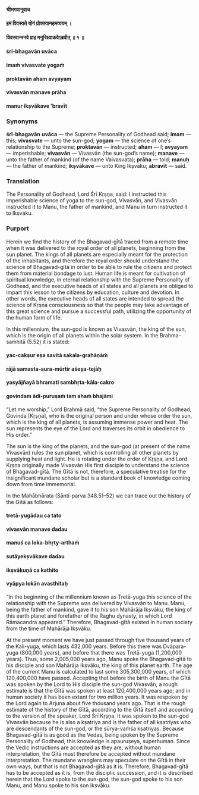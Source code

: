 #### श्रीभगवानुवाच
#### इमं विवस्वते योगं प्रोक्तवानहमव्ययम् ।
#### विवस्वान्मनवे प्राह मनुरिक्ष्वाकवेऽब्रवीत् ॥ १ ॥

#### śrī-bhagavān uvāca
#### imaṁ vivasvate yogaṁ
#### proktavān aham avyayam
#### vivasvān manave prāha
#### manur ikṣvākave ’bravīt

### Synonyms

**śrī**-**bhagavān** **uvāca** — the Supreme Personality of Godhead said; **imam** — this; **vivasvate** — unto the sun-god; **yogam** — the science of one’s relationship to the Supreme; **proktavān** — instructed; **aham** — I; **avyayam** — imperishable; **vivasvān** — Vivasvān (the sun-god’s name); **manave** — unto the father of mankind (of the name Vaivasvata); **prāha** — told; **manuḥ** — the father of mankind; **ikṣvākave** — unto King Ikṣvāku; **abravīt** — said.

### Translation

The Personality of Godhead, Lord Śrī Kṛṣṇa, said: I instructed this imperishable science of yoga to the sun-god, Vivasvān, and Vivasvān instructed it to Manu, the father of mankind, and Manu in turn instructed it to Ikṣvāku.

### Purport

Herein we find the history of the Bhagavad-gītā traced from a remote time when it was delivered to the royal order of all planets, beginning from the sun planet. The kings of all planets are especially meant for the protection of the inhabitants, and therefore the royal order should understand the science of Bhagavad-gītā in order to be able to rule the citizens and protect them from material bondage to lust. Human life is meant for cultivation of spiritual knowledge, in eternal relationship with the Supreme Personality of Godhead, and the executive heads of all states and all planets are obliged to impart this lesson to the citizens by education, culture and devotion. In other words, the executive heads of all states are intended to spread the science of Kṛṣṇa consciousness so that the people may take advantage of this great science and pursue a successful path, utilizing the opportunity of the human form of life.

In this millennium, the sun-god is known as Vivasvān, the king of the sun, which is the origin of all planets within the solar system. In the Brahma-saṁhitā (5.52) it is stated:

#### yac-cakṣur eṣa savitā sakala-grahāṇāṁ
#### rājā samasta-sura-mūrtir aśeṣa-tejāḥ
#### yasyājñayā bhramati sambhṛta-kāla-cakro
#### govindam ādi-puruṣaṁ tam ahaṁ bhajāmi

“Let me worship,” Lord Brahmā said, “the Supreme Personality of Godhead, Govinda [Kṛṣṇa], who is the original person and under whose order the sun, which is the king of all planets, is assuming immense power and heat. The sun represents the eye of the Lord and traverses its orbit in obedience to His order.”

The sun is the king of the planets, and the sun-god (at present of the name Vivasvān) rules the sun planet, which is controlling all other planets by supplying heat and light. He is rotating under the order of Kṛṣṇa, and Lord Kṛṣṇa originally made Vivasvān His first disciple to understand the science of Bhagavad-gītā. The Gītā is not, therefore, a speculative treatise for the insignificant mundane scholar but is a standard book of knowledge coming down from time immemorial.

In the Mahābhārata (Śānti-parva 348.51–52) we can trace out the history of the Gītā as follows:

#### tretā-yugādau ca tato
#### vivasvān manave dadau
#### manuś ca loka-bhṛty-arthaṁ
#### sutāyekṣvākave dadau
#### ikṣvākuṇā ca kathito
#### vyāpya lokān avasthitaḥ

“In the beginning of the millennium known as Tretā-yuga this science of the relationship with the Supreme was delivered by Vivasvān to Manu. Manu, being the father of mankind, gave it to his son Mahārāja Ikṣvāku, the king of this earth planet and forefather of the Raghu dynasty, in which Lord Rāmacandra appeared.” Therefore, Bhagavad-gītā existed in human society from the time of Mahārāja Ikṣvāku.

At the present moment we have just passed through five thousand years of the Kali-yuga, which lasts 432,000 years. Before this there was Dvāpara-yuga (800,000 years), and before that there was Tretā-yuga (1,200,000 years). Thus, some 2,005,000 years ago, Manu spoke the Bhagavad-gītā to his disciple and son Mahārāja Ikṣvāku, the king of this planet earth. The age of the current Manu is calculated to last some 305,300,000 years, of which 120,400,000 have passed. Accepting that before the birth of Manu the Gītā was spoken by the Lord to His disciple the sun-god Vivasvān, a rough estimate is that the Gītā was spoken at least 120,400,000 years ago; and in human society it has been extant for two million years. It was respoken by the Lord again to Arjuna about five thousand years ago. That is the rough estimate of the history of the Gītā, according to the Gītā itself and according to the version of the speaker, Lord Śrī Kṛṣṇa. It was spoken to the sun-god Vivasvān because he is also a kṣatriya and is the father of all kṣatriyas who are descendants of the sun-god, or the sūrya-vaṁśa kṣatriyas. Because Bhagavad-gītā is as good as the Vedas, being spoken by the Supreme Personality of Godhead, this knowledge is apauruṣeya, superhuman. Since the Vedic instructions are accepted as they are, without human interpretation, the Gītā must therefore be accepted without mundane interpretation. The mundane wranglers may speculate on the Gītā in their own ways, but that is not Bhagavad-gītā as it is. Therefore, Bhagavad-gītā has to be accepted as it is, from the disciplic succession, and it is described herein that the Lord spoke to the sun-god, the sun-god spoke to his son Manu, and Manu spoke to his son Ikṣvāku.
